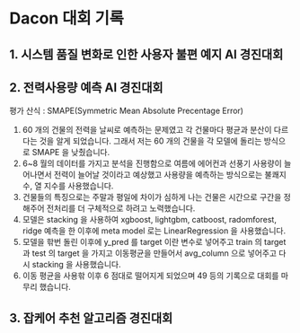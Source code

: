 # Dacon 대회 기록

## 1. 시스템 품질 변화로 인한 사용자 불편 예지 AI 경진대회
## 2. 전력사용량 예측 AI 경진대회

평가 산식 : SMAPE(Symmetric Mean Absolute Precentage Error)

1. 60 개의 건물의 전력을 날씨로 예측하는 문제였고 각 건물마다 평균과 분산이 다르다는 것을 알게 되었습니다. 그래서 저는 60 개의 건물을 각 모델에 돌리는 방식으로 SMAPE 을 낮췄습니다.
2. 6~8 월의 데이터를 가지고 분석을 진행함으로 여름에 에어컨과 선풍기 사용량이 늘어나면서 전력이 늘어날 것이라고 예상했고 사용량을 예측하는 방식으로는 불쾌지수, 열 지수를 사용했습니다.
3. 건물들의 특징으로는 주말과 평일에 차이가 심하게 나는 건물은 시간으로 구간을 정해주어 전처리를 더 구체적으로 하려고 노력했습니다.
4. 모델은 stacking 을 사용하여 xgboost, lightgbm, catboost, radomforest, ridge 예측을 한 이후에 meta model 로는 LinearRegression 을 사용했습니다.
5. 모델을 핚번 돌린 이후에 y_pred 를 target 이란 변수로 넣어주고 train 의 target 과 test 의 target 을 가지고 이동평균을 만들어서 avg_column 으로 넣어주고 다시 stacking 을 사용했습니다.
6. 이동 평균을 사용핚 이후 6 점대로 떨어지게 되었으며 49 등의 기록으로 대회를 마무리 했습니다.

## 3. 잡케어 추천 알고리즘 경진대회
